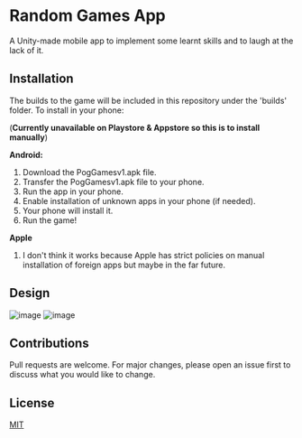 # Random Games App

A Unity-made mobile app to implement some learnt skills and to laugh at the lack of it.

## Installation

The builds to the game will be included in this repository under the 'builds' folder. 
To install in your phone:

(**Currently unavailable on Playstore & Appstore so this is to install manually**)

**Android:** 
1. Download the PogGamesv1.apk file.
2. Transfer the PogGamesv1.apk file to your phone.
3. Run the app in your phone.
4. Enable installation of unknown apps in your phone (if needed).
5. Your phone will install it.
6. Run the game!

**Apple**

1. I don't think it works because Apple has strict policies on manual installation of foreign apps but maybe in the far future.

## Design
![image](https://user-images.githubusercontent.com/19585239/129547817-13add230-a9c9-4f01-be8a-0fddf1311100.png)
![image](https://user-images.githubusercontent.com/19585239/129547859-df116bdd-3553-4cff-b46a-5568528fcdb9.png)

## Contributions
Pull requests are welcome. For major changes, please open an issue first to discuss what you would like to change.

## License
[MIT](https://choosealicense.com/licenses/mit/)
